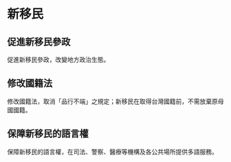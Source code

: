 # 新移民

## 促進新移民參政

促進新移民參政，改變地方政治生態。

## 修改國籍法

修改國籍法，取消「品行不端」之規定；新移民在取得台灣國籍前，不需放棄原母國國籍。

## 保障新移民的語言權

保障新移民的語言權，在司法、警察、醫療等機構及各公共場所提供多語服務。


